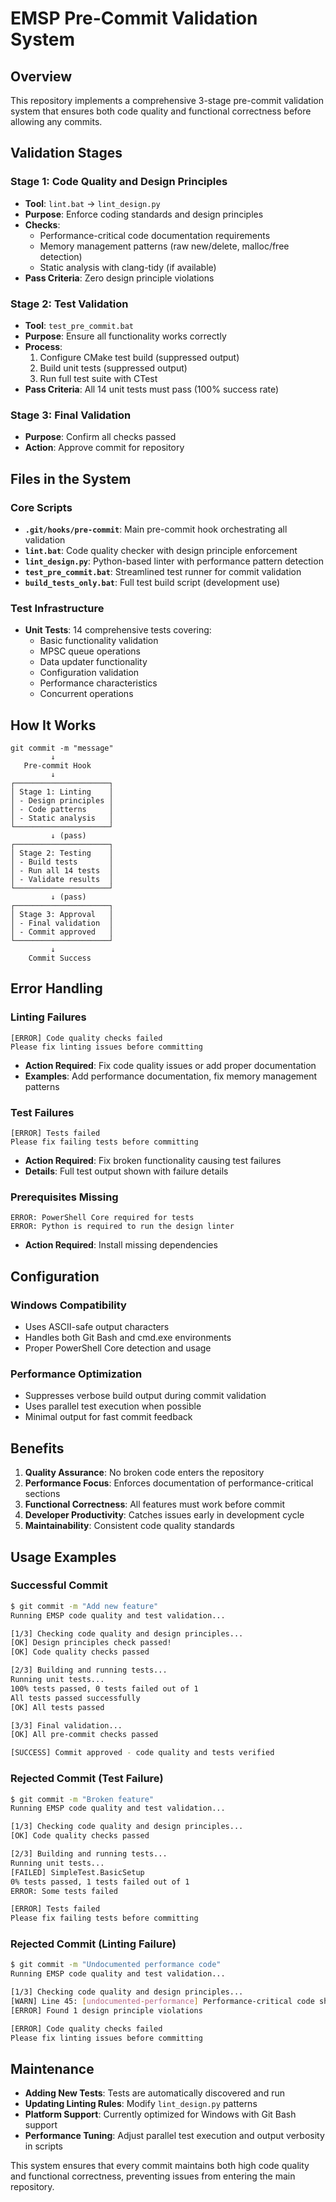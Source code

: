 # EMSP Pre-Commit Validation System

## Overview

This repository implements a comprehensive 3-stage pre-commit validation system that ensures both code quality and functional correctness before allowing any commits.

## Validation Stages

### Stage 1: Code Quality and Design Principles
- **Tool**: `lint.bat` → `lint_design.py`
- **Purpose**: Enforce coding standards and design principles
- **Checks**:
  - Performance-critical code documentation requirements
  - Memory management patterns (raw new/delete, malloc/free detection)
  - Static analysis with clang-tidy (if available)
- **Pass Criteria**: Zero design principle violations

### Stage 2: Test Validation
- **Tool**: `test_pre_commit.bat`
- **Purpose**: Ensure all functionality works correctly
- **Process**:
  1. Configure CMake test build (suppressed output)
  2. Build unit tests (suppressed output)
  3. Run full test suite with CTest
- **Pass Criteria**: All 14 unit tests must pass (100% success rate)

### Stage 3: Final Validation
- **Purpose**: Confirm all checks passed
- **Action**: Approve commit for repository

## Files in the System

### Core Scripts
- **`.git/hooks/pre-commit`**: Main pre-commit hook orchestrating all validation
- **`lint.bat`**: Code quality checker with design principle enforcement
- **`lint_design.py`**: Python-based linter with performance pattern detection
- **`test_pre_commit.bat`**: Streamlined test runner for commit validation
- **`build_tests_only.bat`**: Full test build script (development use)

### Test Infrastructure
- **Unit Tests**: 14 comprehensive tests covering:
  - Basic functionality validation
  - MPSC queue operations
  - Data updater functionality
  - Configuration validation
  - Performance characteristics
  - Concurrent operations

## How It Works

```
git commit -m "message"
         ↓
   Pre-commit Hook
         ↓
┌─────────────────────┐
│ Stage 1: Linting    │
│ - Design principles │
│ - Code patterns     │
│ - Static analysis   │
└─────────────────────┘
         ↓ (pass)
┌─────────────────────┐
│ Stage 2: Testing    │
│ - Build tests       │
│ - Run all 14 tests  │
│ - Validate results  │
└─────────────────────┘
         ↓ (pass)
┌─────────────────────┐
│ Stage 3: Approval   │
│ - Final validation  │
│ - Commit approved   │
└─────────────────────┘
         ↓
    Commit Success
```

## Error Handling

### Linting Failures
```
[ERROR] Code quality checks failed
Please fix linting issues before committing
```
- **Action Required**: Fix code quality issues or add proper documentation
- **Examples**: Add performance documentation, fix memory management patterns

### Test Failures
```
[ERROR] Tests failed
Please fix failing tests before committing
```
- **Action Required**: Fix broken functionality causing test failures
- **Details**: Full test output shown with failure details

### Prerequisites Missing
```
ERROR: PowerShell Core required for tests
ERROR: Python is required to run the design linter
```
- **Action Required**: Install missing dependencies

## Configuration

### Windows Compatibility
- Uses ASCII-safe output characters
- Handles both Git Bash and cmd.exe environments
- Proper PowerShell Core detection and usage

### Performance Optimization
- Suppresses verbose build output during commit validation
- Uses parallel test execution when possible
- Minimal output for fast commit feedback

## Benefits

1. **Quality Assurance**: No broken code enters the repository
2. **Performance Focus**: Enforces documentation of performance-critical sections
3. **Functional Correctness**: All features must work before commit
4. **Developer Productivity**: Catches issues early in development cycle
5. **Maintainability**: Consistent code quality standards

## Usage Examples

### Successful Commit
```bash
$ git commit -m "Add new feature"
Running EMSP code quality and test validation...

[1/3] Checking code quality and design principles...
[OK] Design principles check passed!
[OK] Code quality checks passed

[2/3] Building and running tests...
Running unit tests...
100% tests passed, 0 tests failed out of 1
All tests passed successfully
[OK] All tests passed

[3/3] Final validation...
[OK] All pre-commit checks passed

[SUCCESS] Commit approved - code quality and tests verified
```

### Rejected Commit (Test Failure)
```bash
$ git commit -m "Broken feature"
Running EMSP code quality and test validation...

[1/3] Checking code quality and design principles...
[OK] Code quality checks passed

[2/3] Building and running tests...
Running unit tests...
[FAILED] SimpleTest.BasicSetup
0% tests passed, 1 tests failed out of 1
ERROR: Some tests failed

[ERROR] Tests failed
Please fix failing tests before committing
```

### Rejected Commit (Linting Failure)
```bash
$ git commit -m "Undocumented performance code"
Running EMSP code quality and test validation...

[1/3] Checking code quality and design principles...
[WARN] Line 45: [undocumented-performance] Performance-critical code should be documented
[ERROR] Found 1 design principle violations

[ERROR] Code quality checks failed
Please fix linting issues before committing
```

## Maintenance

- **Adding New Tests**: Tests are automatically discovered and run
- **Updating Linting Rules**: Modify `lint_design.py` patterns
- **Platform Support**: Currently optimized for Windows with Git Bash support
- **Performance Tuning**: Adjust parallel test execution and output verbosity in scripts

This system ensures that every commit maintains both high code quality and functional correctness, preventing issues from entering the main repository.
